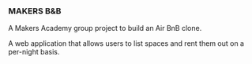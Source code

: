 ### MAKERS B&B

A Makers Academy group project to build an Air BnB clone.

A web application that allows users to list spaces and rent them out on a per-night basis.
